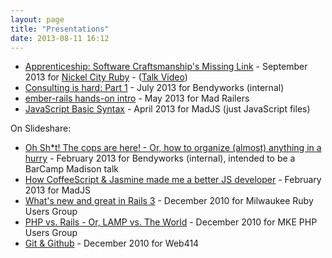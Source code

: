 ```yaml
---
layout: page
title: "Presentations"
date: 2013-08-11 16:12
---
```


* [Apprenticeship: Software Craftsmanship's Missing Link](http://blog.mattgauger.com/apprenticeship/) - September 2013 for [Nickel City Ruby](http://nickelcityruby.com/) - ([Talk Video](http://confreaks.com/videos/2690-nickelcityruby2013-software-craftsmanship-s-missing-link-apprenticeship))
* [Consulting is hard: Part 1](http://blog.mattgauger.com/consulting_is_hard_part_1/) - July 2013 for Bendyworks (internal)
* [ember-rails hands-on intro](http://blog.mattgauger.com/madrailers-ember-rails) - May 2013 for Mad Railers
* [JavaScript Basic Syntax](https://github.com/mathias/madjs_talk_2013_04_08) - April 2013 for MadJS (just JavaScript files)

On Slideshare:

* [Oh Sh\*t! The cops are here! - Or, how to organize (almost) anything in a hurry](http://www.slideshare.net/mathiasx/oh-shit-the-cops-are-here-16366763) - February 2013 for Bendyworks (internal), intended to be a BarCamp Madison talk
* [How CoffeeScript & Jasmine made me a better JS developer](http://www.slideshare.net/mathiasx/coffeescript-jasmine-madjs-february-2012) - February 2013 for MadJS
* [What's new and great in Rails 3](http://www.slideshare.net/mathiasx/coffeescript-jasmine-madjs-february-2012) - December 2010 for Milwaukee Ruby Users Group
* [PHP vs. Rails - Or, LAMP vs. The World](http://www.slideshare.net/mathiasx/matt-gauger-lamp-vs-the-world-mke-php-users-group-december-14-2010) - December 2010 for MKE PHP Users Group
* [Git & Github](http://www.slideshare.net/mathiasx/matt-gauger-git-github-web414-december-2010) - December 2010 for Web414
